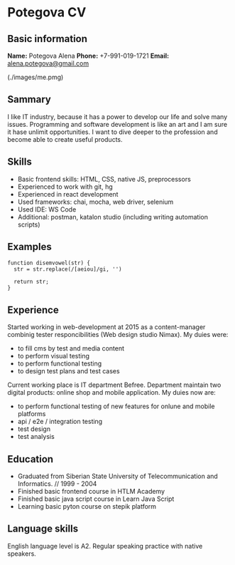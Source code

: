 # Potegova CV

## Basic information

**Name:** Potegova Alena
**Phone:** +7-991-019-1721
**Email:** alena.potegova@gmail.com

(./images/me.pmg)

## Sammary

I like IT industry, because it has a power to develop our life and solve many issues. Programming and software development is like an art and I am sure it hase unlimit opportunities. I want to dive deeper to the profession and become able to create useful products.

## Skills

- Basic frontend skills: HTML, CSS, native JS, preprocessors
- Experienced to work with git, hg
- Experienced in react development
- Used frameworks: chai, mocha, web driver, selenium
- Used IDE: WS Code
- Additional: postman, katalon studio (including writing automation scripts)

## Examples

```
function disemvowel(str) {
  str = str.replace(/[aeiou]/gi, '')
  
  return str;
}
```

## Experience

Started working in web-development at 2015 as a content-manager combinig tester responcibilities (Web design studio Nimax). 
My duies were:
- to fill cms by test and media content
- to perform visual testing
- to perform functional testing
- to design test plans and test cases

Current working place is IT department Befree. Department maintain two digital products: online shop and mobile application.
My duies now are:
- to perform functional testing of new features for onlune and mobile platforms
- api / e2e / integration testing
- test design
- test analysis

## Education

- Graduated from Siberian State University of Telecommunication and Informatics. // 1999 - 2004 
- Finished basic frontend course in HTLM Academy
- Finished basic java script course in Learn Java Script
- Learning basic pyton course on stepik platform

## Language skills

English language level is A2. Regular speaking practice with native speakers.